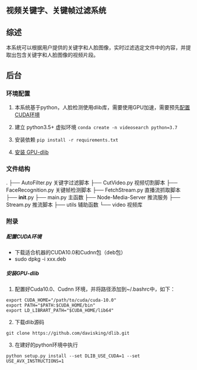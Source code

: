 ## 视频关键字、关键帧过滤系统

## 综述

本系统可以根据用户提供的关键字和人脸图像，实时过滤选定文件中的内容，并提取出包含关键字和人脸图像的视频片段。

## 后台

### 环境配置

1. 本系统基于python，人脸检测使用dlib库，需要使用GPU加速，需要预先[配置CUDA环境](#配置CUDA环境)

2. 建立 python3.5+ 虚拟环境 ```conda create -n videosearch python=3.7```

3. 安装依赖 ```pip install -r requirements.txt```

4. [安装 GPU-dlib](#安装GPU-dlib)

### 文件结构

.
├── AutoFilter.py                关键字过滤脚本
├── CutVideo.py                视频切割脚本
├── FaceRecognition.py    关键帧检测脚本
├── FetchStream.py          直播流抓取脚本
├── __init__.py
├── main.py                       主函数
├── Node-Media-Server    推流服务
├── Stream.py                   推流脚本
├── utils                             辅助函数
└── video                           视频库

### 附录

##### 配置CUDA环境

- 下载适合机器的CUDA10.0和Cudnn包（deb包）
- sudo dpkg -i xxx.deb

##### 安装GPU-dlib

1. 配置好Cuda10.0、Cudnn 环境，并将路径添加到~/.bashrc中，如下：

```shell
export CUDA_HOME="/path/to/cuda/cuda-10.0"
export PATH="$PATH:$CUDA_HOME/bin"
export LD_LIBRART_PATH="$CUDA_HOME/lib64"
```

2. 下载dlib源码

```shell
git clone https://github.com/davisking/dlib.git
```

3. 在建好的python环境中执行


```shell
python setup.py install --set DLIB_USE_CUDA=1 --set USE_AVX_INSTRUCTIONS=1
```